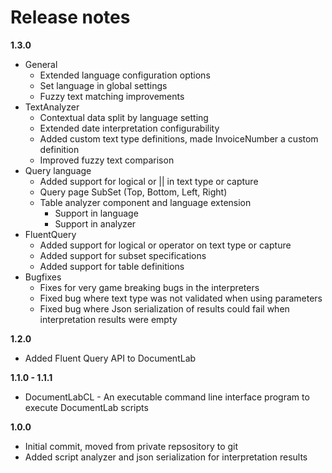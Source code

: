 # Release notes

**1.3.0**

* General
  * Extended language configuration options 
  * Set language in global settings
  * Fuzzy text matching improvements
* TextAnalyzer
  * Contextual data split by language setting
  * Extended date interpretation configurability
  * Added custom text type definitions, made InvoiceNumber a custom definition 
  * Improved fuzzy text comparison
* Query language
  * Added support for logical or || in text type or capture 
  * Query page SubSet (Top, Bottom, Left, Right) 
  * Table analyzer component and language extension 
    * Support in language
    * Support in analyzer
* FluentQuery
  * Added support for logical or operator on text type or capture
  * Added support for subset specifications 
  * Added support for table definitions 
* Bugfixes
  * Fixes for very game breaking bugs in the interpreters
  * Fixed bug where text type was not validated when using parameters 
  * Fixed bug where Json serialization of results could fail when interpretation results were empty

**1.2.0**

* Added Fluent Query API to DocumentLab

**1.1.0 - 1.1.1**

* DocumentLabCL - An executable command line interface program to execute DocumentLab scripts

**1.0.0**

* Initial commit, moved from private repsository to git
* Added script analyzer and json serialization for interpretation results
